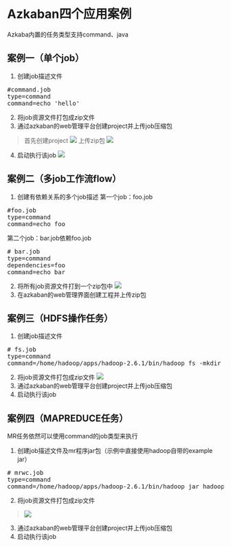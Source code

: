 # Azkaban四个应用案例

Azkaba内置的任务类型支持command、java

## 案例一（单个job）

1. 创建job描述文件

<pre>
#command.job
type=command                                                    
command=echo 'hello'
</pre>

2. 将job资源文件打包成zip文件
3. 通过azkaban的web管理平台创建project并上传job压缩包
>首先创建project
> ![](http://i.imgur.com/TfQmWrB.png)
>上传zip包
>![](http://i.imgur.com/taspBYt.png)
4. 启动执行该job
![](http://i.imgur.com/MfNAHF7.png)

## 案例二（多job工作流flow）

1. 创建有依赖关系的多个job描述
第一个job：foo.job
<pre>
#foo.job
type=command
command=echo foo
</pre>

第二个job：bar.job依赖foo.job
<pre>
# bar.job
type=command
dependencies=foo
command=echo bar
</pre>
2. 将所有job资源文件打到一个zip包中
![](http://i.imgur.com/X8aSJ30.png)
3. 在azkaban的web管理界面创建工程并上传zip包

## 案例三（HDFS操作任务）

1. 创建job描述文件
<pre>
# fs.job
type=command
command=/home/hadoop/apps/hadoop-2.6.1/bin/hadoop fs -mkdir /azaz
</pre>
2. 将job资源文件打包成zip文件
![](http://i.imgur.com/k3tOpFv.png)
3. 通过azkaban的web管理平台创建project并上传job压缩包
4. 启动执行该job

## 案例四（MAPREDUCE任务）

MR任务依然可以使用command的job类型来执行

1. 创建job描述文件及mr程序jar包（示例中直接使用hadoop自带的example jar）

<pre>
# mrwc.job
type=command
command=/home/hadoop/apps/hadoop-2.6.1/bin/hadoop jar hadoop-mapreduce-examples-2.6.1.jar wordcount /wordcount/input /wordcount/azout
</pre>

2. 将job资源文件打包成zip文件
> ![](http://i.imgur.com/sQ8VE2Q.png)
3. 通过azkaban的web管理平台创建project并上传job压缩包
4. 启动执行该job
